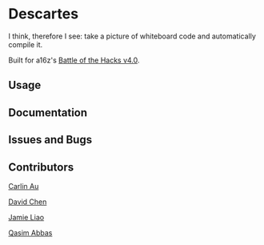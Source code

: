 # Descartes
I think, therefore I see: take a picture of whiteboard code and automatically compile it.

Built for a16z's [Battle of the Hacks v4.0](https://battleofthehacks4.devpost.com/).

## Usage
## Documentation
## Issues and Bugs

## Contributors
[Carlin Au](https://github.com/dominusbelli)

[David Chen](https://github.com/davidchen)

[Jamie Liao](https://github.com/iaora)

[Qasim Abbas](https://github.com/QasimAbbas)
